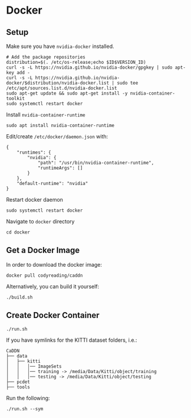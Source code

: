 # Docker

## Setup
Make sure you have `nvidia-docker` installed.
```shell
# Add the package repositories
distribution=$(. /etc/os-release;echo $ID$VERSION_ID)
curl -s -L https://nvidia.github.io/nvidia-docker/gpgkey | sudo apt-key add -
curl -s -L https://nvidia.github.io/nvidia-docker/$distribution/nvidia-docker.list | sudo tee /etc/apt/sources.list.d/nvidia-docker.list
sudo apt-get update && sudo apt-get install -y nvidia-container-toolkit
sudo systemctl restart docker
```

Install `nvidia-container-runtime`
```shell
sudo apt install nvidia-container-runtime
```

Edit/create `/etc/docker/daemon.json` with:
```
{
    "runtimes": {
        "nvidia": {
            "path": "/usr/bin/nvidia-container-runtime",
            "runtimeArgs": []
        }
    },
    "default-runtime": "nvidia"
}
```

Restart docker daemon
```shell
sudo systemctl restart docker
```

Navigate to `docker` directory
```shell
cd docker
```

## Get a Docker Image
In order to download the docker image:
```
docker pull codyreading/caddn
```

Alternatively, you can build it yourself:
```
./build.sh
```

## Create Docker Container
```
./run.sh
```

If you have symlinks for the KITTI dataset folders, i.e.:
```
CaDDN
├── data
│   ├── kitti
│   │   │── ImageSets
│   │   │── training -> /media/Data/Kitti/object/training
│   │   │── testing -> /media/Data/Kitti/object/testing
├── pcdet
├── tools
```

Run the following:
```
./run.sh --sym
```